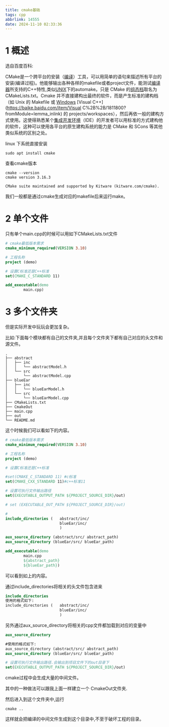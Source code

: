 ```yaml
---
title: cmake基础
tags: cpp
abbrlink: 14555
date: 2024-11-10 02:33:36
---
```


# 1 概述

选自百度百科:

CMake是一个跨平台的安装（[编译](https://baike.baidu.com/item/编译/1258343?fromModule=lemma_inlink)）工具，可以用简单的语句来描述所有平台的安装(编译过程)。他能够输出各种各样的makefile或者project文件，能测试[编译器](https://baike.baidu.com/item/编译器/8853067?fromModule=lemma_inlink)所支持的C++特性,类似[UNIX](https://baike.baidu.com/item/UNIX/219943?fromModule=lemma_inlink)下的automake。只是 CMake 的[组态档](https://baike.baidu.com/item/组态档/4812025?fromModule=lemma_inlink)取名为 CMakeLists.txt。Cmake 并不直接建构出最终的软件，而是产生标准的建构档（如 Unix 的 Makefile 或 [Windows](https://baike.baidu.com/item/Windows/165458?fromModule=lemma_inlink) [Visual C++](https://baike.baidu.com/item/Visual C%2B%2B/1811800?fromModule=lemma_inlink) 的 projects/workspaces），然后再依一般的建构方式使用。这使得熟悉某个[集成开发环境](https://baike.baidu.com/item/集成开发环境/298524?fromModule=lemma_inlink)（IDE）的开发者可以用标准的方式建构他的软件，这种可以使用各平台的原生建构系统的能力是 CMake 和 SCons 等其他类似系统的区别之处。

linux 下系统直接安装

```
sudo apt install cmake
```

查看cmake版本

```shell
cmake --version
cmake version 3.16.3

CMake suite maintained and supported by Kitware (kitware.com/cmake).
```

我们一般都是通过cmake生成对应的makefile后来运行make。

# 2 单个文件

只有单个main.cpp的时候可以用如下CMakeLists.txt文件

```cmake
# cmake最低版本需求
cmake_minimum_required(VERSION 3.10)

# 工程名称
project (demo)

# 设置C标准还是C++标准
set(CMAKE_C_STANDARD 11)

add_executable(demo
        main.cpp)
```

# 3 多个文件夹

但是实际开发中玩玩会更加复杂。

比如:下面每个模块都有自己的文件夹,并且每个文件夹下都有自己对应的头文件和源文件。

```shell
.
├── abstract
│   ├── inc
│   │   └── abstractModel.h
│   └── src
│       └── abstractModel.cpp
├── blueEar
│   ├── inc
│   │   └── blueEarModel.h
│   └── src
│       └── blueEarModel.cpp
├── CMakeLists.txt
├── CmakeOut
├── main.cpp
├── out
└── README.md
```

这个时候我们可以看如下的内容。

```cmake
# cmake最低版本需求
cmake_minimum_required(VERSION 3.10)

# 工程名称
project (demo)

# 设置C标准还是C++标准

#set(CMAKE_C_STANDARD 11) #c标准
set(CMAKE_CXX_STANDARD 11)#c++标准11

# 设置可执行文件输出路径
set(EXECUTABLE_OUTPUT_PATH ${PROJECT_SOURCE_DIR}/out)

# set (EXECUTABLE_OUT_PATH ${PROJECT_SOURCE_DIR}/out)

#
include_directories (   abstract/inc/
                        blueEar/inc/
                        )

aux_source_directory (abstract/src/ abstract_path)
aux_source_directory (blueEar/src/ blueEar_path)

add_executable(demo
        main.cpp
        ${abstract_path}
        ${blueEar_path})
```

可以看到如上的内容。

通过include_directories将相关的头文件包含进来

```cmake
include_directories
使用的格式如下:
include_directories (   abstract/inc/
                        blueEar/inc/
                        )
```

另外通过aux_source_directory将相关的cpp文件都加载到对应的变量中

```cmake
aux_source_directory

#使用的格式如下:
aux_source_directory (abstract/src/ abstract_path)
aux_source_directory (blueEar/src/ blueEar_path)
```

```cmake
# 设置可执行文件输出路径.会输出到项目文件下的out目录下
set(EXECUTABLE_OUTPUT_PATH ${PROJECT_SOURCE_DIR}/out)
```

cmake过程中会生成大量的中间文件。

其中的一种做法可以跟我上面一样建立一个 CmakeOut文件夹.

然后进入到这个文件夹中,运行

```
cmake ..
```

这样就会把编译的中间文件生成到这个目录中,不至于破坏工程的目录。


